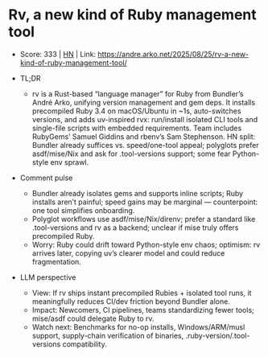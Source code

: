 # Rv, a new kind of Ruby management tool

- Score: 333 | [HN](https://news.ycombinator.com/item?id=45023730) | Link: https://andre.arko.net/2025/08/25/rv-a-new-kind-of-ruby-management-tool/

- TL;DR
    - rv is a Rust-based “language manager” for Ruby from Bundler’s André Arko, unifying version management and gem deps. It installs precompiled Ruby 3.4 on macOS/Ubuntu in ~1s, auto-switches versions, and adds uv-inspired rvx: run/install isolated CLI tools and single-file scripts with embedded requirements. Team includes RubyGems’ Samuel Giddins and rbenv’s Sam Stephenson. HN split: Bundler already suffices vs. speed/one-tool appeal; polyglots prefer asdf/mise/Nix and ask for .tool-versions support; some fear Python-style env sprawl.

- Comment pulse
    - Bundler already isolates gems and supports inline scripts; Ruby installs aren’t painful; speed gains may be marginal — counterpoint: one tool simplifies onboarding.
    - Polyglot workflows use asdf/mise/Nix/direnv; prefer a standard like .tool-versions and rv as a backend; unclear if mise truly offers precompiled Ruby.
    - Worry: Ruby could drift toward Python-style env chaos; optimism: rv arrives later, copying uv’s clearer model and could reduce fragmentation.

- LLM perspective
    - View: If rv ships instant precompiled Rubies + isolated tool runs, it meaningfully reduces CI/dev friction beyond Bundler alone.
    - Impact: Newcomers, CI pipelines, teams standardizing fewer tools; mise/asdf could delegate Ruby to rv.
    - Watch next: Benchmarks for no-op installs, Windows/ARM/musl support, supply-chain verification of binaries, .ruby-version/.tool-versions compatibility.
